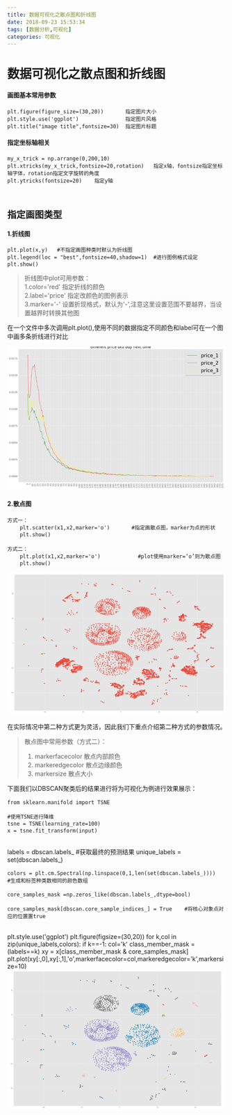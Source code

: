 ```yaml
---
title: 数据可视化之散点图和折线图
date: 2018-09-23 15:53:34
tags: [数据分析,可视化]
categories: 可视化
---
```


数据可视化之散点图和折线图
==============

#### 画图基本常用参数

    plt.figure(figure_size=(30,20))       指定图片大小
    plt.style.use('ggplot')               指定图片风格
    plt.title("image title",fontsize=30)  指定图片标题 

#### 指定坐标轴相关

    my_x_trick = np.arrange(0,200,10)     
    plt.xtricks(my_x_trick,fontsize=20,rotation)   指定x轴，fontsize指定坐标轴字体，rotation指定文字旋转的角度
    plt.ytricks(fontsize=20)    指定y轴


​    
指定画图类型
-------------------
#### 1.折线图
    plt.plot(x,y)   #不指定画图种类时默认为折线图
    plt.legend(loc = "best",fontsize=40,shadow=1)  #进行图例格式设定
    plt.show()
> 折线图中plot可用参数：  
> 1.color='red'    指定折线的颜色  
> 2.label='price'   指定改颜色的图例表示  
> 3.marker='-'      设置折现格式，默认为'-',注意这里设置范围不要越界，当设置越界时转换其他图

在一个文件中多次调用plt.plot(),使用不同的数据指定不同颜色和label可在一个图中画多条折线进行对比  


![image](https://github.com/Anchoret91/youdao_image/blob/master/%E6%8A%98%E7%BA%BF%E5%9B%BE.png?raw=true)

#### 2.散点图

    方式一： 
        plt.scatter(x1,x2,marker='o')       #指定画散点图，marker为点的形状
        plt.show()
    
    方式二：
        plt.plot(x1,x2,marker='o')            #plot使用marker=‘o’则为散点图
        plt.show()

![image](https://github.com/Anchoret91/youdao_image/blob/master/%E6%95%A3%E7%82%B9%E5%9B%BE.png?raw=true)

在实际情况中第二种方式更为灵活，因此我们下重点介绍第二种方式的参数情况。

>散点图中常用参数（方式二）：  
>1.    markerfacecolor  散点内部颜色  
>2.    markeredgecolor  散点边缘颜色  
>3.    markersize       散点大小


下面我们以DBSCAN聚类后的结果进行将为可视化为例进行效果展示：
    
    from sklearn.manifold import TSNE
    
    #使用TSNE进行降维
    tsne = TSNE(learning_rate=100)
    x = tsne.fit_transform(input)


​    
    labels = dbscan.labels_    #获取最终的预测结果
    unique_labels = set(dbscan.labels_) 
    
    colors = plt.cm.Spectral(np.linspace(0,1,len(set(dbscan.labels_))))   #生成和标签种类数相同的颜色数组
    
    core_samples_mask =np.zeros_like(dbscan.labels_,dtype=bool)   
    
    core_samples_mask[dbscan.core_sample_indices_] = True    #将核心对象点对应的位置置true


​    
    plt.style.use('ggplot') 
    plt.figure(figsize=(30,20)) 
    for k,col in zip(unique_labels,colors):
        if k==-1:
            col='k'
        class_member_mask = (labels==k)
        xy = x[class_member_mask & core_samples_mask]
        plt.plot(xy[:,0],xy[:,1],'o',markerfacecolor=col,markeredgecolor='k',markersize=10)
![image](https://github.com/Anchoret91/youdao_image/blob/master/DBSCAN%E6%95%88%E6%9E%9C%E5%9B%BE.png?raw=true)





​        

